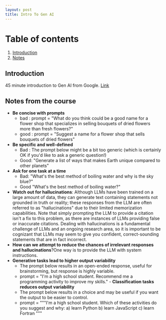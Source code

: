```yaml
---
layout: post
title: Intro To Gen AI
---
```


# Table of contents
1. [Introduction](#introduction)
2. [Notes](#paragraph1)


   
## Introduction <a name="introduction"></a>
45 minute introduction to Gen AI from Google. [Link](https://www.cloudskillsboost.google/paths/118/course_templates/536)

## Notes from the course <a name="paragraph1"></a>
- **Be concise with prompts**
  - bad : prompt = "What do you think could be a good name for a flower shop that specializes in selling bouquets of dried flowers more than fresh flowers?"
  - good : prompt = "Suggest a name for a flower shop that sells bouquets of dried flowers"
- **Be specific and well-defined**
  - Bad : The prompt below might be a bit too generic (which is certainly OK if you'd like to ask a generic question!)
  - Good:  "Generate a list of ways that makes Earth unique compared to other planets"
-  **Ask for one task at a time**
   - Bad: "What's the best method of boiling water and why is the sky blue?"
   - Good  "What's the best method of boiling water?"
- **Watch out for hallucinations**: Although LLMs have been trained on a large amount of data, they can generate text containing statements not grounded in truth or reality; these responses from the LLM are often referred to as "hallucinations" due to their limited memorization capabilities. Note that simply prompting the LLM to provide a citation isn't a fix to this problem, as there are instances of LLMs providing false or inaccurate citations. Dealing with hallucinations is a fundamental challenge of LLMs and an ongoing research area, so it is important to be cognizant that LLMs may seem to give you confident, correct-sounding statements that are in fact incorrect.
- **How can we attempt to reduce the chances of irrelevant responses and hallucinations**?One way is to provide the LLM with system instructions.
- **Generative tasks lead to higher output variability**
    - The prompt below results in an open-ended response, useful for brainstorming, but response is highly variable.
    - prompt = "I'm a high school student. Recommend me a programming activity to improve my skills."
​- **Classification tasks reduces output variability**
    - The prompt below results in a choice and may be useful if you want the output to be easier to control.
    - prompt = """I'm a high school student. Which of these activities do you suggest and why:
        a) learn Python
        b) learn JavaScript
        c) learn Fortran
    """



    

